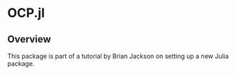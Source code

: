 # OCP.jl 

## Overview
This package is part of a tutorial by Brian Jackson on setting up a new Julia package.

